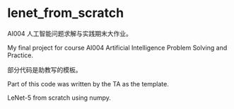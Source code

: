 # lenet_from_scratch
AI004 人工智能问题求解与实践期末大作业。

My final project for course AI004 Artificial Intelligence Problem Solving and Practice.


部分代码是助教写的模板。

Part of this code was written by the TA as the template.

LeNet-5 from scratch using numpy.
